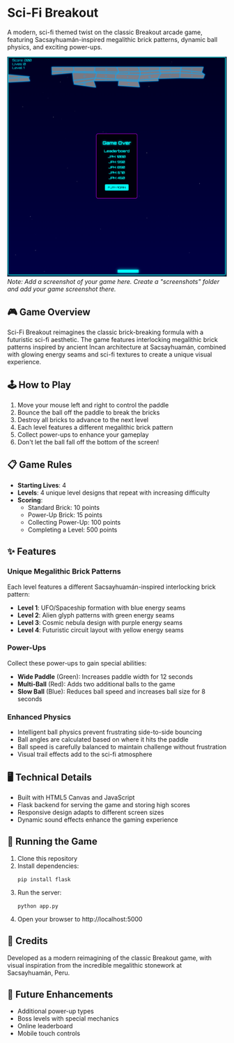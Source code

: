 # Sci-Fi Breakout

A modern, sci-fi themed twist on the classic Breakout arcade game, featuring Sacsayhuamán-inspired megalithic brick patterns, dynamic ball physics, and exciting power-ups.

![Game Screenshot](screenshots/game-screenshot.png)
*Note: Add a screenshot of your game here. Create a "screenshots" folder and add your game screenshot there.*

## 🎮 Game Overview

Sci-Fi Breakout reimagines the classic brick-breaking formula with a futuristic sci-fi aesthetic. The game features interlocking megalithic brick patterns inspired by ancient Incan architecture at Sacsayhuamán, combined with glowing energy seams and sci-fi textures to create a unique visual experience.

## 🕹️ How to Play

1. Move your mouse left and right to control the paddle
2. Bounce the ball off the paddle to break the bricks
3. Destroy all bricks to advance to the next level
4. Each level features a different megalithic brick pattern
5. Collect power-ups to enhance your gameplay
6. Don't let the ball fall off the bottom of the screen!

## 📋 Game Rules

- **Starting Lives**: 4
- **Levels**: 4 unique level designs that repeat with increasing difficulty
- **Scoring**:
  - Standard Brick: 10 points
  - Power-Up Brick: 15 points
  - Collecting Power-Up: 100 points
  - Completing a Level: 500 points

## ✨ Features

### Unique Megalithic Brick Patterns
Each level features a different Sacsayhuamán-inspired interlocking brick pattern:
- **Level 1**: UFO/Spaceship formation with blue energy seams
- **Level 2**: Alien glyph patterns with green energy seams
- **Level 3**: Cosmic nebula design with purple energy seams
- **Level 4**: Futuristic circuit layout with yellow energy seams

### Power-Ups
Collect these power-ups to gain special abilities:

- **Wide Paddle** (Green): Increases paddle width for 12 seconds
- **Multi-Ball** (Red): Adds two additional balls to the game
- **Slow Ball** (Blue): Reduces ball speed and increases ball size for 8 seconds

### Enhanced Physics
- Intelligent ball physics prevent frustrating side-to-side bouncing
- Ball angles are calculated based on where it hits the paddle
- Ball speed is carefully balanced to maintain challenge without frustration
- Visual trail effects add to the sci-fi atmosphere

## 🖥️ Technical Details

- Built with HTML5 Canvas and JavaScript
- Flask backend for serving the game and storing high scores
- Responsive design adapts to different screen sizes
- Dynamic sound effects enhance the gaming experience

## 🚀 Running the Game

1. Clone this repository
2. Install dependencies:
   ```
   pip install flask
   ```
3. Run the server:
   ```
   python app.py
   ```
4. Open your browser to http://localhost:5000

## 🎨 Credits

Developed as a modern reimagining of the classic Breakout game, with visual inspiration from the incredible megalithic stonework at Sacsayhuamán, Peru.

## 👾 Future Enhancements

- Additional power-up types
- Boss levels with special mechanics
- Online leaderboard
- Mobile touch controls

